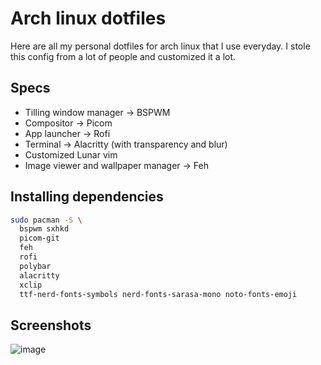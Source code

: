 # Arch linux dotfiles
Here are all my personal dotfiles for arch linux that I use everyday. I stole this config from a lot of people and customized it a lot.

## Specs
- Tilling window manager -> BSPWM
- Compositor -> Picom
- App launcher -> Rofi
- Terminal -> Alacritty (with transparency and blur)
- Customized Lunar vim
- Image viewer and wallpaper manager -> Feh

## Installing dependencies
```bash
sudo pacman -S \
  bspwm sxhkd
  picom-git
  feh
  rofi
  polybar
  alacritty
  xclip
  ttf-nerd-fonts-symbols nerd-fonts-sarasa-mono noto-fonts-emoji
```

## Screenshots
![image](https://user-images.githubusercontent.com/42912075/198916856-eeec96fd-dd83-42ef-820c-efaeab1e1350.png)
